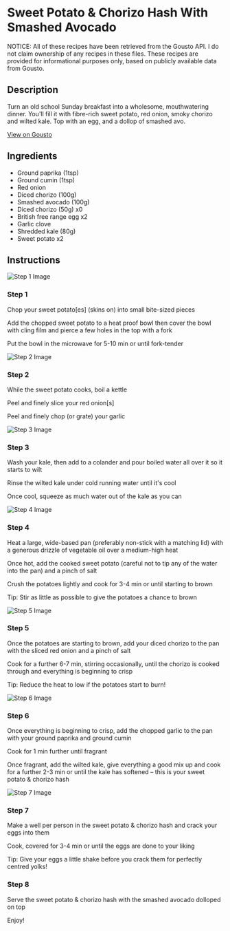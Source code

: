 # Sweet Potato & Chorizo Hash With Smashed Avocado

NOTICE: All of these recipes have been retrieved from the Gousto API. I do not claim ownership of any recipes in these files. These recipes are provided for informational purposes only, based on publicly available data from Gousto.

## Description

Turn an old school Sunday breakfast into a wholesome, mouthwatering dinner. You'll fill it with fibre-rich sweet potato, red onion, smoky chorizo and wilted kale. Top with an egg, and a dollop of smashed avo. 

[View on Gousto](https://www.gousto.co.uk/recipes/cookbook/sweet-potato-chorizo-hash-with-avocado)

## Ingredients

- Ground paprika (1tsp)
- Ground cumin (1tsp)
- Red onion
- Diced chorizo (100g)
- Smashed avocado (100g)
- Diced chorizo (50g) x0
- British free range egg x2
- Garlic clove
- Shredded kale (80g)
- Sweet potato x2

## Instructions

![Step 1 Image](https://production-media.gousto.co.uk/cms/recipe-step-image/step-1-1673341693113-x200.jpg)

### Step 1

Chop your sweet potato[es] (skins on) into small bite-sized pieces

Add the chopped sweet potato to a heat proof bowl then cover the bowl with cling film and pierce a few holes in the top with a fork

Put the bowl in the microwave for 5-10 min or until fork-tender

![Step 2 Image](https://production-media.gousto.co.uk/cms/recipe-step-image/step-2-1673341702848-x200.jpg)

### Step 2

While the sweet potato cooks, boil a kettle

Peel and finely slice your red onion[s]

Peel and finely chop (or grate) your garlic

![Step 3 Image](https://production-media.gousto.co.uk/cms/recipe-step-image/step-3-1673341712234-x200.jpg)

### Step 3

Wash your kale, then add to a colander and pour boiled water all over it so it starts to wilt

Rinse the wilted kale under cold running water until it's cool

Once cool, squeeze as much water out of the kale as you can

![Step 4 Image](https://production-media.gousto.co.uk/cms/recipe-step-image/step-4-1673341723543-x200.jpg)

### Step 4

Heat a large, wide-based pan (preferably non-stick with a matching lid) with a generous drizzle of vegetable oil over a medium-high heat

Once hot, add the cooked sweet potato (careful not to tip any of the water into the pan) and a pinch of salt

Crush the potatoes lightly and cook for 3-4 min or until starting to brown

Tip: Stir as little as possible to give the potatoes a chance to brown

![Step 5 Image](https://production-media.gousto.co.uk/cms/recipe-step-image/step-5-1673341729375-x200.jpg)

### Step 5

Once the potatoes are starting to brown, add your diced chorizo to the pan with the sliced red onion and a pinch of salt

Cook for a further 6-7 min, stirring occasionally, until the chorizo is cooked through and everything is beginning to crisp

Tip: Reduce the heat to low if the potatoes start to burn!

![Step 6 Image](https://production-media.gousto.co.uk/cms/recipe-step-image/step-6-1673341739138-x200.jpg)

### Step 6

Once everything is beginning to crisp, add the chopped garlic to the pan with your ground paprika and ground cumin

Cook for 1 min further until fragrant

Once fragrant, add the wilted kale, give everything a good mix up and cook for a further 2-3 min or until the kale has softened – this is your sweet potato & chorizo hash

![Step 7 Image](https://production-media.gousto.co.uk/cms/recipe-step-image/step-7-1673341750466-x200.jpg)

### Step 7

Make a well per person in the sweet potato & chorizo hash and crack your eggs into them

Cook, covered for 3-4 min or until the eggs are done to your liking

Tip: Give your eggs a little shake before you crack them for perfectly centred yolks!

### Step 8

Serve the sweet potato & chorizo hash with the smashed avocado dolloped on top

Enjoy!

